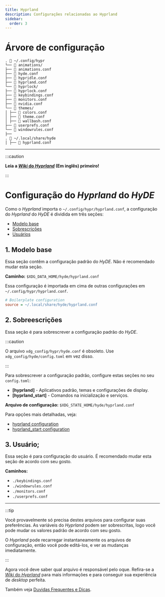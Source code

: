 ```yaml
---
title: Hyprland
description: Configurações relacionadas ao Hyprland
sidebar:
  order: 3
---
```


<link rel="stylesheet" href="/src/styles/tables.css">

# Árvore de configuração

```
. 📂 ~/.config/hypr
└── 📂 animations/
├── 📄 animations.conf
├── 📄 hyde.conf
├── 📄 hypridle.conf
├── 📄 hyprland.conf
└── 📂 hyprlock/
├── 📄 hyprlock.conf
├── 📄 keybindings.conf
├── 📄 monitors.conf
├── 📄 nvidia.conf
└── 📂 themes/
│ ├── 📄 colors.conf
│ ├── 📄 theme.conf
│ ├── 📄 wallbash.conf
├── 📄 userprefs.conf
└── 📄 windowrules.conf
├──
. 📂 ~/.local/share/hyde
│ ├── 📄 hyprland.conf
```

---

:::caution

**Leia a [_Wiki_ do _Hyprland_](https://wiki.hyprland.org/) (Em inglês) primeiro!**

:::

# Configuração do _Hyprland_ do _HyDE_

Como o _Hyprland_ importa o `~/.config/hypr/hyprland.conf`, a configuração do _Hyprland_ do _HyDE_ é dividida em três seções:

- [Modelo base](#1-boilerplate)
- [Sobrescrições](#2-overrides)
- [Usuários](#3-users)

## 1. Modelo base

Essa seção contêm a configuração padrão do _HyDE_. Não é recomendado mudar esta seção.

**Caminho:** `$XDG_DATA_HOME/hyde/hyprland.conf`

Essa configuração é importada em cima de outras configurações em `~/.config/hypr/hyprland.conf`.

```ini
# Boilerplate configuration
source = ~/.local/share/hyde/hyprland.conf
```

## 2. Sobreescrições

Essa seção é para sobrescrever a configuração padrão do _HyDE_.

:::caution

O arquivo `xdg_config/hypr/hyde.conf` é obsoleto. Use `xdg_config/hyde/config.toml` em vez disso.

:::

Para sobrescrever a configuração padrão, configure estas seções no seu `config.toml`:

- **[hyprland]** - Aplicativos padrão, temas e configurações de display.
- **[hyprland_start]** - Comandos na inicialização e serviços.

**Arquivo de configuração:** `$XDG_STATE_HOME/hyde/hyprland.conf`

Para opções mais detalhadas, veja:
- [hyprland configuration](../config_toml/#hyprland)
- [hyprland_start configuration](../config_toml/#hyprland_start)

## 3. Usuário;

Essa seção é para configuração do usuário. É recomendado mudar esta seção de acordo com seu gosto.

**Caminhos:**

- `./keybindings.conf`
- `./windowrules.conf`
- `./monitors.conf`
- `./userprefs.conf`

---

:::tip

Você provavelmente só precisa destes arquivos para configurar suas preferências.
As variáveis do _Hyprland_ podem ser sobrescritas, logo você pode mudar os valores padrão de acordo com seu gosto.

O _Hyprland_ pode recarregar instantaneamente os arquivos de configuração, então você pode editá-los, e ver as mudanças imediatamente.

:::

Agora você deve saber qual arquivo é responsável pelo oque. Refira-se a [_Wiki_ do _Hyprland_](https://wiki.hyprland.org) para mais informações e para conseguir sua experiência de _desktop_ perfeita.

Também veja [Duvidas Frequentes e Dicas](../help/faq#how-can-i-change-keyboard-layout).
